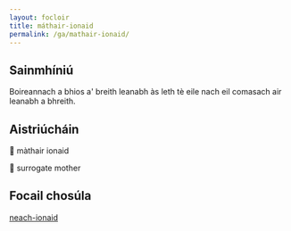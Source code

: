 ```yaml
---
layout: focloir
title: máthair-ionaid
permalink: /ga/mathair-ionaid/
---
```


## Sainmhíniú

Boireannach a bhios a' breith leanabh às leth tè eile nach eil comasach air leanabh a bhreith.

## Aistriúcháin

&#x1f3f4;&#xe0067;&#xe0062;&#xe0073;&#xe0063;&#xe0074;&#xe007f; màthair ionaid

&#x1f3f4;&#xe0067;&#xe0062;&#xe0065;&#xe006e;&#xe0067;&#xe007f; surrogate mother

## Focail chosúla

[neach-ionaid](https://faclair.lgbt/neach-ionaid/)